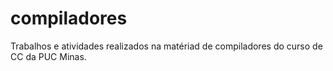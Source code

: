 # compiladores
Trabalhos e atividades realizados na matériad de compiladores do curso de CC da PUC Minas.
